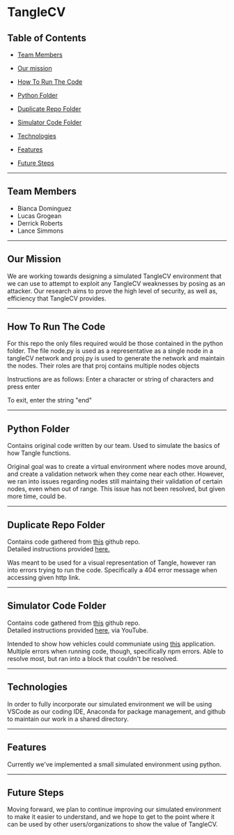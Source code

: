 # TangleCV



## Table of Contents  

* [Team Members](#team-members)

* [Our mission](#our-mission) 

* [How To Run The Code](#how-to-run-the-code)

* [Python Folder](#python-folder) 

* [Duplicate Repo Folder](#duplicate-repo-folder) 

* [Simulator Code Folder](#simulator-code-folder) 


* [Technologies](#technologies) 

* [Features](#features) 

* [Future Steps](#future-steps) 

 --- 
## Team Members

* Bianca Dominguez
* Lucas Grogean
* Derrick Roberts
* Lance Simmons

 --- 
## Our Mission

We are working towards designing a simulated TangleCV environment that we can use to attempt to exploit any TangleCV weaknesses by posing as an attacker. Our research aims to prove the high level of security, as well as, efficiency that TangleCV provides.

 --- 

## How To Run The Code

For this repo the only files required would be those contained in the python folder. The file node.py is used as a representative as a single node in a tangleCV network and proj.py is used to generate the network and maintain the nodes. Their roles are that proj contains multiple nodes objects

Instructions are as follows:
Enter a character or string of characters and press enter

To exit, enter the string "end"

 --- 
 
## Python Folder

Contains original code written by our team. Used to simulate the basics of how Tangle functions. 

Original goal was to create a virtual environment where nodes move around, and create a validation network when they come near each other. However, we ran into issues regarding nodes still maintaing their validation of certain nodes, even when out of range. This issue has not been resolved, but given more time, could be.

 --- 
 
## Duplicate Repo Folder 

Contains code gathered from <a href="https://github.com/ljlabs/tangle-pow">this</a> github repo. </br>
Detailed instructions provided <a href="https://steemit.com/iota/@jordaan01/building-an-iota-tangle-from-scratch-in-python-and-flask">here.</a> </br>

Was meant to be used for a visual representation of Tangle, however ran into errors trying to run the code. Specifically a 404 error message when accessing given http link.

 --- 

## Simulator Code Folder

Contains code gathered from <a href="https://github.com/iotaledger/high-mobility-blueprints">this</a> github repo. </br>
Detailed instructions provided <a href="https://www.youtube.com/watch?v=L-O-okg0bWk">here</a>, via YouTube. </br>

Intended to show how vehicles could communiate using <a href="https://console.high-mobility.com/qdEZ/">this</a> application. Multiple errors when running code, though, specifically npm errors. Able to resolve most, but ran into a block that couldn't be resolved.  

 --- 


## Technologies

In order to fully incorporate our simulated environment we will be using VSCode as our coding IDE, Anaconda for package management, and github to maintain our work in a shared directory.  

 --- 

## Features

Currently we've implemented a small simulated environment using python.

 --- 

## Future Steps

Moving forward, we plan to continue improving our simulated environment to make it easier to understand, and we hope to get to the point where it can be used by other users/organizations to show the value of TangleCV. 

